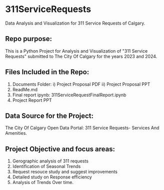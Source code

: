 # 311ServiceRequests
Data Analysis and Visualization for 311 Service Requests of Calgary.

## Repo purpose:
  This is a Python Project for Analysis and Visualization of "311 Service Requests" submitted to The City Of Calgary for the years 2023 and 2024. 
  
## Files Included in the Repo: 
1. Documents Folder:
   i) Project Proposal PDF
   ii) Project Proposal PPT
2. ReadMe.md
3. Final report ipynb:
   311ServiceRequestFinalReport.ipynb
4. Project Report PPT

## Data Source for the Project: 
  The City Of Calgary Open Data Portal: 311 Service Requests- Services And Amenities.

## Project Objective and focus areas:
1. Gerographic analysis of 311 requests
2. Identification of Seasonal Trends
3. Request resouce study and suggest improvements
4. Detailed study on Response efficiency
5. Analysis of Trends Over time.

   
